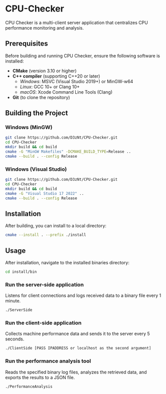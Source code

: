 # CPU-Checker

CPU Checker is a multi-client server application that centralizes CPU performance monitoring and analysis.

## Prerequisites

Before building and running CPU Checker, ensure the following software is installed:

- **CMake** (version 3.10 or higher)
- **C++ compiler** (supporting C++20 or later)
  - _Windows_: MSVC (Visual Studio 2019+) or MinGW-w64
  - _Linux_: GCC 10+ or Clang 10+
  - _macOS_: Xcode Command Line Tools (Clang)
- **Git** (to clone the repository)

## Building the Project

### Windows (MinGW)

```bash
git clone https://github.com/D3zNt/CPU-Checker.git
cd CPU-Checker
mkdir build && cd build
cmake -G "MinGW Makefiles" -DCMAKE_BUILD_TYPE=Release ..
cmake --build . --config Release
```

### Windows (Visual Studio)

```bash
git clone https://github.com/D3zNt/CPU-Checker.git
cd CPU-Checker
mkdir build && cd build
cmake -G "Visual Studio 17 2022" ..
cmake --build . --config Release
```

## Installation

After building, you can install to a local directory:

```bash
cmake --install . --prefix ./install
```

## Usage

After installation, navigate to the installed binaries directory:

```bash
cd install/bin
```

### Run the server-side application

Listens for client connections and logs received data to a binary file every 1 minute.

```bash
./ServerSide
```

### Run the client-side application

Collects machine performance data and sends it to the server every 5 seconds.

```bash
./ClientSide [PASS IPADDRESS or localhost as the second argument]
```

### Run the performance analysis tool

Reads the specified binary log files, analyzes the retrieved data, and exports the results to a JSON file.

```bash
./PerformanceAnalysis
```
